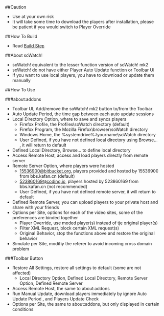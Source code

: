 ##Caution

- Use at your own risk
- It will take some time to download the players after installation, please be patient if you would switch to Player Override

##How To Build

- Read <a href="https://github.com/jc3213/Misc/blob/master/Manual/en-US/HowToBuild.md">Build Step</a>

##About soWatch!

- soWatch! equivalent to the lesser function version of soWatch! mk2
- soWatch! do not have either Player Auto Update function or Toolbar UI
- If you want to use local players, you have to download or update them manually

##How To Use

###about:addons
- Toolbar UI, Add/remove the soWatch! mk2 button to/from the Toolbar
- Auto Update Period, the time gap between each auto update sessions
- Local Directory Option, where to save and syncs players
  - Firefox Profile, the Profiles\soWatch directory (default)
  - Firefox Program, the Mozilla Firefox\browser\soWatch directory
  - Windows Home, the %systemdrive%:\yourname\soWatch directory
  - User Defined, if you have not defined local directory using Browse... , it will return to default
- Defined Local Directory, Browse... to define local directory
- Access Remote Host, access and load players directly from remote server
- Remote Server Option, where players were hosted
  - 15536900@bitbucket.org, players provided and hosted by 15536900 from bbs.kafan.cn (default)
  - 523860169@coding.io, players hosted by 523860169 from bbs.kafan.cn (not recommended)
  - User Defined, if you have not defined remote server, it will return to default
- Defined Remote Server, you can upload players to your private host and share with your friends
- Options per Site, options for each of the video sites, some of the preferences are binded together
  - Player Override, use moded player(s) instead of tje original player(s)
  - Filter XML Request, block certain XML request(s)
  - Original Behavior, stop the functions above and restore the original behavior
- Simulate per Site, modifiy the referer to avoid incoming cross domain problem

###Toolbar Button

- Restore All Settings, restore all settings to default (some are not affected)
  - Local Directory Option, Defined Local Directory, Remote Server Option, Defined Remote Server
- Access Remote Host, the same to about:addons
- Run Manual Update, download players immediately by ignore Auto Update Period , and Players Update Check
- Options per Site, the same to about:addons, but only displayed in certain conditions
